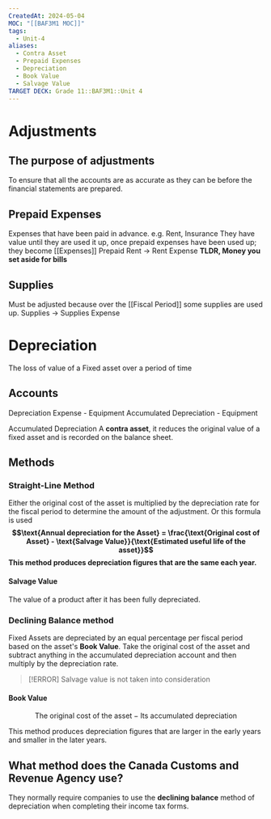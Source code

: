 ```yaml
---
CreatedAt: 2024-05-04
MOC: "[[BAF3M1 MOC]]"
tags:
  - Unit-4
aliases:
  - Contra Asset
  - Prepaid Expenses
  - Depreciation
  - Book Value
  - Salvage Value
TARGET DECK: Grade 11::BAF3M1::Unit 4
---
```


# Adjustments

## The purpose of adjustments
To ensure that all the accounts are as accurate as they can be before the financial statements are prepared.
<!--ID: 1715172756251-->


## Prepaid Expenses
Expenses that have been paid in advance. e.g. Rent, Insurance
They have value until they are used it up, once prepaid expenses have been used up; they become [[Expenses]]
Prepaid Rent -> Rent Expense
**TLDR, Money you set aside for bills**
<!--ID: 1715172756257-->


## Supplies
Must be adjusted because over the [[Fiscal Period]] some supplies are used up.
Supplies -> Supplies Expense

# Depreciation
The loss of value of a Fixed asset over a period of time
<!--ID: 1715172756259-->


## Accounts
Depreciation Expense - Equipment
Accumulated Depreciation - Equipment

Accumulated Depreciation
A **contra asset**, it reduces the original value of a fixed asset and is recorded on the balance sheet.
<!--ID: 1715172756261-->


## Methods
### Straight-Line Method
Either the original cost of the asset is multiplied by the depreciation rate for the fiscal period to determine the amount of the adjustment. Or this formula is used
**$$\text{Annual depreciation for the Asset} = \frac{\text{Original cost of Asset} - \text{Salvage Value}}{\text{Estimated useful life of the asset}}$$ This method produces depreciation figures that are the same each year.**
<!--ID: 1715096173045-->

#### Salvage Value
The value of a product after it has been fully depreciated.
<!--ID: 1715177176384-->


### Declining Balance method
Fixed Assets are depreciated by an equal percentage per fiscal period based on the asset's **Book Value**.
Take the original cost of the asset and subtract anything in the accumulated depreciation account and then multiply by the depreciation rate.
<!--ID: 1715172756264-->


> [!ERROR] Salvage value is not taken into consideration

#### Book Value
$$ \text{The original cost of the asset} - \text{Its accumulated depreciation}$$
<!--ID: 1715096750921-->


This method produces depreciation figures that are larger in the early years and smaller in the later years.

## What method does the Canada Customs and Revenue Agency use?
They normally require companies to use the **declining balance** method of depreciation when completing their income tax forms.
<!--ID: 1715172756266-->
